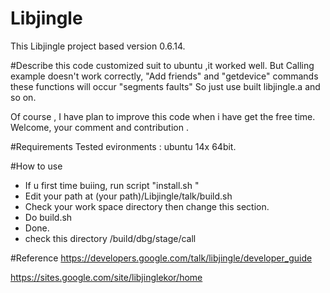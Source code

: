 # Libjingle
This Libjingle project based version 0.6.14. 

#Describe
this code customized suit to ubuntu ,it worked well.
But Calling example doesn't work correctly, "Add friends" and "getdevice" commands these functions will occur "segments faults"
So just use built libjingle.a and so on.

Of course , I have plan to improve this code when i have get the free time.
Welcome, your comment and contribution . 


#Requirements 
Tested evironments :
ubuntu 14x 64bit. 


#How to use
- If u first time buiing, run script "install.sh "
- Edit your path at (your path)/Libjingle/talk/build.sh
- Check your work space directory then change this section. 
- Do build.sh 
- Done.
- check this directory  /build/dbg/stage/call 





#Reference
https://developers.google.com/talk/libjingle/developer_guide

https://sites.google.com/site/libjinglekor/home
